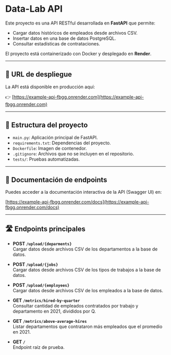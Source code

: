 # Data-Lab API

Este proyecto es una API RESTful desarrollada en **FastAPI** que permite:

- Cargar datos históricos de empleados desde archivos CSV.
- Insertar datos en una base de datos PostgreSQL.
- Consultar estadísticas de contrataciones.

El proyecto está containerizado con Docker y desplegado en **Render**.

---

## 🚀 URL de despliegue

La API está disponible en producción aquí:

👉 [https://example-api-fbgg.onrender.com](https://example-api-fbgg.onrender.com)


---

## 📂 Estructura del proyecto

- `main.py`: Aplicación principal de FastAPI.
- `requirements.txt`: Dependencias del proyecto.
- `Dockerfile`: Imagen de contenedor.
- `.gitignore`: Archivos que no se incluyen en el repositorio.
- `tests/`: Pruebas automatizadas.

---

## 📑 Documentación de endpoints

Puedes acceder a la documentación interactiva de la API (Swagger UI) en:

[https://example-api-fbgg.onrender.com/docs](https://example-api-fbgg.onrender.com/docs)

---

## 🛣️ Endpoints principales

- **POST `/upload/{deparments}`**  
  Cargar datos desde archivos CSV de los departamentos a la base de datos.

- **POST `/upload/{jobs}`**  
  Cargar datos desde archivos CSV de los tipos de trabajos a la base de datos.
  
- **POST `/upload/{employees}`**  
 Cargar datos desde archivos CSV de los empleados a la base de datos.

- **GET `/metrics/hired-by-quarter`**  
  Consultar cantidad de empleados contratados por trabajo y departamento en 2021, divididos por Q.

- **GET `/metrics/above-average-hires`**  
  Listar departamentos que contrataron más empleados que el promedio en 2021.

- **GET `/`**  
  Endpoint raíz de prueba.